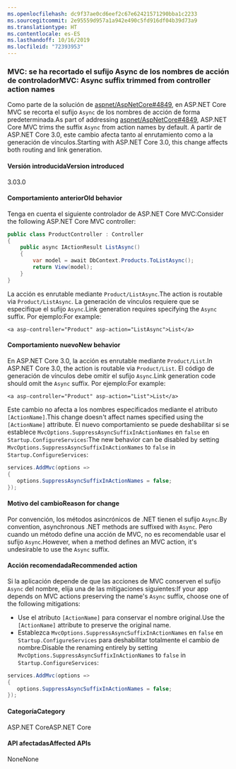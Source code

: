 ```yaml
---
ms.openlocfilehash: dc9f37ae0cd6eef2c67e62421571290bba1c2233
ms.sourcegitcommit: 2e95559d957a1a942e490c5fd916df04b39d73a9
ms.translationtype: HT
ms.contentlocale: es-ES
ms.lasthandoff: 10/16/2019
ms.locfileid: "72393953"
---
```

### <a name="mvc-async-suffix-trimmed-from-controller-action-names"></a><span data-ttu-id="d4585-101">MVC: se ha recortado el sufijo Async de los nombres de acción de controlador</span><span class="sxs-lookup"><span data-stu-id="d4585-101">MVC: Async suffix trimmed from controller action names</span></span>

<span data-ttu-id="d4585-102">Como parte de la solución de [aspnet/AspNetCore#4849](https://github.com/aspnet/AspNetCore/issues/4849), en ASP.NET Core MVC se recorta el sufijo `Async` de los nombres de acción de forma predeterminada.</span><span class="sxs-lookup"><span data-stu-id="d4585-102">As part of addressing [aspnet/AspNetCore#4849](https://github.com/aspnet/AspNetCore/issues/4849), ASP.NET Core MVC trims the suffix `Async` from action names by default.</span></span> <span data-ttu-id="d4585-103">A partir de ASP.NET Core 3.0, este cambio afecta tanto al enrutamiento como a la generación de vínculos.</span><span class="sxs-lookup"><span data-stu-id="d4585-103">Starting with ASP.NET Core 3.0, this change affects both routing and link generation.</span></span>

#### <a name="version-introduced"></a><span data-ttu-id="d4585-104">Versión introducida</span><span class="sxs-lookup"><span data-stu-id="d4585-104">Version introduced</span></span>

<span data-ttu-id="d4585-105">3.0</span><span class="sxs-lookup"><span data-stu-id="d4585-105">3.0</span></span>

#### <a name="old-behavior"></a><span data-ttu-id="d4585-106">Comportamiento anterior</span><span class="sxs-lookup"><span data-stu-id="d4585-106">Old behavior</span></span>

<span data-ttu-id="d4585-107">Tenga en cuenta el siguiente controlador de ASP.NET Core MVC:</span><span class="sxs-lookup"><span data-stu-id="d4585-107">Consider the following ASP.NET Core MVC controller:</span></span>

```csharp
public class ProductController : Controller
{
    public async IActionResult ListAsync()
    {
        var model = await DbContext.Products.ToListAsync();
        return View(model);
    }
}
```

<span data-ttu-id="d4585-108">La acción es enrutable mediante `Product/ListAsync`.</span><span class="sxs-lookup"><span data-stu-id="d4585-108">The action is routable via `Product/ListAsync`.</span></span> <span data-ttu-id="d4585-109">La generación de vínculos requiere que se especifique el sufijo `Async`.</span><span class="sxs-lookup"><span data-stu-id="d4585-109">Link generation requires specifying the `Async` suffix.</span></span> <span data-ttu-id="d4585-110">Por ejemplo:</span><span class="sxs-lookup"><span data-stu-id="d4585-110">For example:</span></span>

```cshtml
<a asp-controller="Product" asp-action="ListAsync">List</a>
```

#### <a name="new-behavior"></a><span data-ttu-id="d4585-111">Comportamiento nuevo</span><span class="sxs-lookup"><span data-stu-id="d4585-111">New behavior</span></span>

<span data-ttu-id="d4585-112">En ASP.NET Core 3.0, la acción es enrutable mediante `Product/List`.</span><span class="sxs-lookup"><span data-stu-id="d4585-112">In ASP.NET Core 3.0, the action is routable via `Product/List`.</span></span> <span data-ttu-id="d4585-113">El código de generación de vínculos debe omitir el sufijo `Async`.</span><span class="sxs-lookup"><span data-stu-id="d4585-113">Link generation code should omit the `Async` suffix.</span></span> <span data-ttu-id="d4585-114">Por ejemplo:</span><span class="sxs-lookup"><span data-stu-id="d4585-114">For example:</span></span>

```cshtml
<a asp-controller="Product" asp-action="List">List</a>
```

<span data-ttu-id="d4585-115">Este cambio no afecta a los nombres especificados mediante el atributo `[ActionName]`.</span><span class="sxs-lookup"><span data-stu-id="d4585-115">This change doesn't affect names specified using the `[ActionName]` attribute.</span></span> <span data-ttu-id="d4585-116">El nuevo comportamiento se puede deshabilitar si se establece `MvcOptions.SuppressAsyncSuffixInActionNames` en `false` en `Startup.ConfigureServices`:</span><span class="sxs-lookup"><span data-stu-id="d4585-116">The new behavior can be disabled by setting `MvcOptions.SuppressAsyncSuffixInActionNames` to `false` in `Startup.ConfigureServices`:</span></span>

```csharp
services.AddMvc(options =>
{
   options.SuppressAsyncSuffixInActionNames = false; 
});
```

#### <a name="reason-for-change"></a><span data-ttu-id="d4585-117">Motivo del cambio</span><span class="sxs-lookup"><span data-stu-id="d4585-117">Reason for change</span></span>

<span data-ttu-id="d4585-118">Por convención, los métodos asincrónicos de .NET tienen el sufijo `Async`.</span><span class="sxs-lookup"><span data-stu-id="d4585-118">By convention, asynchronous .NET methods are suffixed with `Async`.</span></span> <span data-ttu-id="d4585-119">Pero cuando un método define una acción de MVC, no es recomendable usar el sufijo `Async`.</span><span class="sxs-lookup"><span data-stu-id="d4585-119">However, when a method defines an MVC action, it's undesirable to use the `Async` suffix.</span></span>

#### <a name="recommended-action"></a><span data-ttu-id="d4585-120">Acción recomendada</span><span class="sxs-lookup"><span data-stu-id="d4585-120">Recommended action</span></span>

<span data-ttu-id="d4585-121">Si la aplicación depende de que las acciones de MVC conserven el sufijo `Async` del nombre, elija una de las mitigaciones siguientes:</span><span class="sxs-lookup"><span data-stu-id="d4585-121">If your app depends on MVC actions preserving the name's `Async` suffix, choose one of the following mitigations:</span></span>

- <span data-ttu-id="d4585-122">Use el atributo `[ActionName]` para conservar el nombre original.</span><span class="sxs-lookup"><span data-stu-id="d4585-122">Use the `[ActionName]` attribute to preserve the original name.</span></span>
- <span data-ttu-id="d4585-123">Establezca `MvcOptions.SuppressAsyncSuffixInActionNames` en `false` en `Startup.ConfigureServices` para deshabilitar totalmente el cambio de nombre:</span><span class="sxs-lookup"><span data-stu-id="d4585-123">Disable the renaming entirely by setting `MvcOptions.SuppressAsyncSuffixInActionNames` to `false` in `Startup.ConfigureServices`:</span></span>

```csharp
services.AddMvc(options =>
{
   options.SuppressAsyncSuffixInActionNames = false; 
});
```

#### <a name="category"></a><span data-ttu-id="d4585-124">Categoría</span><span class="sxs-lookup"><span data-stu-id="d4585-124">Category</span></span>

<span data-ttu-id="d4585-125">ASP.NET Core</span><span class="sxs-lookup"><span data-stu-id="d4585-125">ASP.NET Core</span></span>

#### <a name="affected-apis"></a><span data-ttu-id="d4585-126">API afectadas</span><span class="sxs-lookup"><span data-stu-id="d4585-126">Affected APIs</span></span>

<span data-ttu-id="d4585-127">None</span><span class="sxs-lookup"><span data-stu-id="d4585-127">None</span></span>

<!-- 

#### Affected APIs

Not detectable via API analysis

-->
